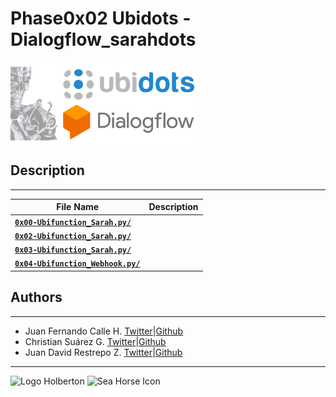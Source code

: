 # Phase0x02 Ubidots - Dialogflow_sarahdots

<img align="center" src="https://github.com/jdrestre/pictures-holberton-projects/blob/master/final_project/ReadmeUp.jpeg" width="60%"/>

## Description

---
File Name|Description
---|---
[**`0x00-Ubifunction_Sarah.py/`**](https://github.com/johnconnor77/ubidots-dialogflow_sarahdots/blob/master/Phase0x02/0x00-Ubifunction_Sarah.py)| 
[**`0x02-Ubifunction_Sarah.py/`**](https://github.com/johnconnor77/ubidots-dialogflow_sarahdots/blob/master/Phase0x02/0x02-Ubifunction_Sarah.py)|
[**`0x03-Ubifunction_Sarah.py/`**](https://github.com/johnconnor77/ubidots-dialogflow_sarahdots/blob/master/Phase0x02/0x03-Ubifunction_Sarah.py)|
[**`0x04-Ubifunction_Webhook.py/`**](https://github.com/johnconnor77/ubidots-dialogflow_sarahdots/blob/master/Phase0x02/0x04-Ubifunction-Webhook.py)|


## Authors

---

- Juan Fernando Calle H. [Twitter](https://twitter.com/jfcalleh)|[Github](https://github.com/johnconnor77)
- Christian Suárez G. [Twitter](https://twitter.com/MetaAlchemist)|[Github](https://github.com/Thorlak2202)
- Juan David Restrepo Z. [Twitter](https://twitter.com/jdrestre)|[Github](https://github.com/jdrestre)

---
![Logo Holberton](https://www.holbertonschool.com/holberton-logo.png) ![Sea Horse Icon](https://intranet.hbtn.io/assets/holberton-logo-coral-27055cb2f875eb10bf3b3942e52a24581bc0667695bdc856d4f08b469b678000.png)

